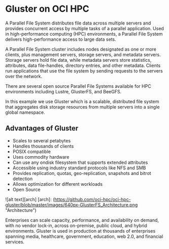 # Gluster on OCI HPC
A Parallel File System distributes file data across multiple servers and provides concurrent access by multiple tasks of a parallel application. Used in high-performance computing (HPC) environments, a Parallel File System delivers high-performance access to large data sets.

A Parallel File System cluster includes nodes designated as one or more clients, plus management servers, storage servers, and metadata servers. Storage servers hold file data, while metadata servers store statistics, attributes, data file-handles, directory entries, and other metadata. Clients run applications that use the file system by sending requests to the servers over the network.

There are several open source Parallel File Systems available for HPC environments including Lustre, GlusterFS, and BeeGFS.

In this example we use Gluster which is a scalable, distributed file system that aggregates disk storage resources from multiple servers into a single global namespace.

## Advantages of Gluster
* Scales to several petabytes
* Handles thousands of clients
* POSIX compatible
* Uses commodity hardware
* Can use any ondisk filesystem that supports extended attributes
* Accessible using industry standard protocols like NFS and SMB
* Provides replication, quotas, geo-replication, snapshots and bitrot detection
* Allows optimization for different workloads
* Open Source

![alt text][arch]
[arch]: (https://github.com/oci-hpc/oci-hpc-gluster/blob/master/images/640px-GlusterFS_Architecture.png "Architecture")

Enterprises can scale capacity, performance, and availability on demand, with no vendor lock-in, across on-premise, public cloud, and hybrid environments. Gluster is used in production at thousands of enterprises spanning media, healthcare, government, education, web 2.0, and financial services.
